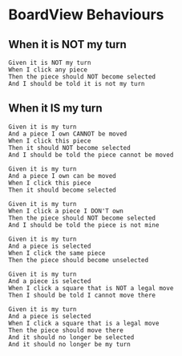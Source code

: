 # BoardView Behaviours

## When it is NOT my turn

	Given it is NOT my turn
	When I click any piece
	Then the piece should NOT become selected
	And I should be told it is not my turn

## When it IS my turn

	Given it is my turn
	And a piece I own CANNOT be moved
	When I click this piece
	Then it should NOT become selected
	And I should be told the piece cannot be moved

	Given it is my turn
	And a piece I own can be moved
	When I click this piece
	Then it should become selected

	Given it is my turn
	When I click a piece I DON'T own
	Then the piece should NOT become selected
	And I should be told the piece is not mine

	Given it is my turn
	And a piece is selected
	When I click the same piece
	Then the piece should become unselected

	Given it is my turn
	And a piece is selected
	When I click a square that is NOT a legal move
	Then I should be told I cannot move there

	Given it is my turn
	And a piece is selected
	When I click a square that is a legal move
	Then the piece should move there
	And it should no longer be selected
	And it should no longer be my turn
